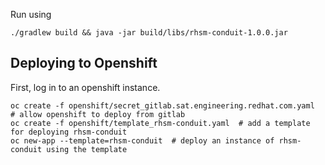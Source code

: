Run using

```
./gradlew build && java -jar build/libs/rhsm-conduit-1.0.0.jar
```

## Deploying to Openshift

First, log in to an openshift instance.

```
oc create -f openshift/secret_gitlab.sat.engineering.redhat.com.yaml  # allow openshift to deploy from gitlab
oc create -f openshift/template_rhsm-conduit.yaml  # add a template for deploying rhsm-conduit
oc new-app --template=rhsm-conduit  # deploy an instance of rhsm-conduit using the template
```
